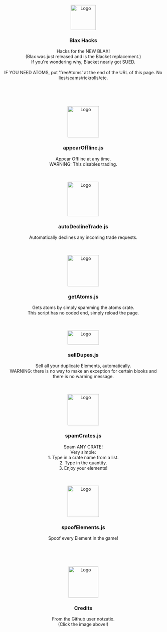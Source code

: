 <div id="top"></div>
<br />
<div align="center">
  <a href="https://xotic.org">
    <img src="https://thevillaincoders.github.io/blaxHacks/images/logo.png" alt="Logo" width="80" height="80">
  </a>
  <h3 align="center">Blax Hacks</h3>

  <p align="center">
    Hacks for the NEW BLAX!<br>
    (Blax was just released and is the Blacket replacement.)<br>
    If you're wondering why, Blacket nearly got SUED.<br>
    <br>
    IF YOU NEED ATOMS, put 'freeAtoms' at the end of the URL of this page. No lies/scams/rickrolls/etc.
  </p>
</div>
<br>
<br>
<br>
<div id="top"></div>
<br />
<div align="center">
  <a href="https://github.com/TheVillainCoders/blaxHacks/blob/main/scripts/appearOffline.js">
    <img src="https://thevillaincoders.github.io/blaxHacks/images/spaceTerminal.png" alt="Logo" width="100" height="100">
  </a>
  <h3 align="center">appearOffline.js</h3>

  <p align="center">
    Appear Offline at any time.<br>
    WARNING: This disables trading.
  </p>
</div>
<br>
<div id="top"></div>
<br />
<div align="center">
  <a href="https://github.com/TheVillainCoders/blaxHacks/blob/main/scripts/autoDeclineTrade.js">
    <img src="https://thevillaincoders.github.io/blaxHacks/images/moaningBot.png" alt="Logo" width="100" height="110">
  </a>
  <h3 align="center">autoDeclineTrade.js</h3>

  <p align="center">
    Automatically declines any incoming trade requests.
  </p>
</div>
<br>
<div id="top"></div>
<br />
<div align="center">
  <a href="https://github.com/TheVillainCoders/blaxHacks/blob/main/scripts/getAtoms.js">
    <img src="https://thevillaincoders.github.io/blaxHacks/images/spaceDebugger.gif" alt="Logo" width="100" height="100">
  </a>
  <h3 align="center">getAtoms.js</h3>

  <p align="center">
    Gets atoms by simply spamming the atoms crate.<br>
    This script has no coded end, simply reload the page.
  </p>
</div>
<br>
<div id="top"></div>
<br />
<div align="center">
  <a href="https://github.com/TheVillainCoders/blaxHacks/blob/main/scripts/sellDupes.js">
    <img src="https://thevillaincoders.github.io/blaxHacks/images/sellElement.png" alt="Logo" width="100" height="45">
  </a>
  <h3 align="center">sellDupes.js</h3>

  <p align="center">
    Sell all your duplicate Elements, automatically.<br>
    WARNING: there is no way to make an exception for certain blooks and there is no warning message.
  </p>
</div>
<br>
<div id="top"></div>
<br />
<div align="center">
  <a href="https://github.com/TheVillainCoders/blaxHacks/blob/main/scripts/spamCrates.js">
    <img src="https://thevillaincoders.github.io/blaxHacks/images/root.png" alt="Logo" width="100" height="100">
  </a>
  <h3 align="center">spamCrates.js</h3>

  <p align="center">
    Spam ANY CRATE!<br>
    Very simple:<br>
    1. Type in a crate name from a list.<br>
    2. Type in the quantity.<br>
    3. Enjoy your elements!
  </p>
</div>
<br>
<div id="top"></div>
<br />
<div align="center">
  <a href="https://github.com/TheVillainCoders/blaxHacks/blob/main/scripts/spoofElements.js">
    <img src="https://thevillaincoders.github.io/blaxHacks/images/allBox.png" alt="Logo" width="100" height="100">
  </a>
  <h3 align="center">spoofElements.js</h3>

  <p align="center">
    Spoof every Element in the game!
  </p>
</div>
<br>
<br>
<br>
<div id="top"></div>
<br />
<div align="center">
  <a href="https://github.com/notzastix/blacket-hacks">
    <img src="https://thevillaincoders.github.io/blaxHacks/images/diamondGift.png" alt="Logo" width="95" height="100">
  </a>
  <h3 align="center">Credits</h3>

  <p align="center">
    From the Github user notzatix.<br>
    (Click the image above!)
  </p>
</div>
